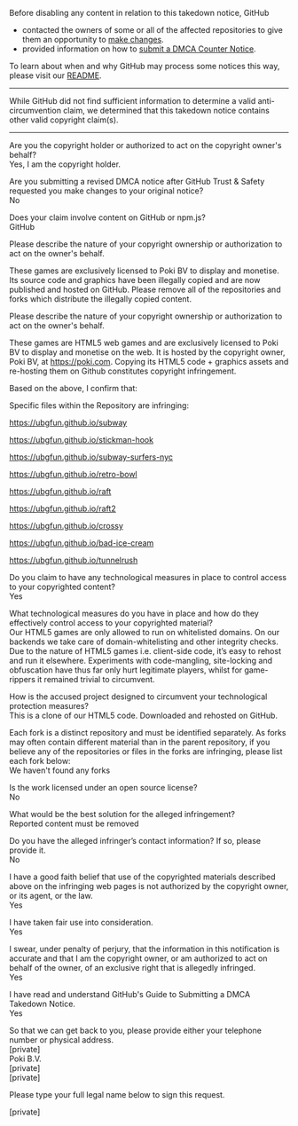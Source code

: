 Before disabling any content in relation to this takedown notice, GitHub
- contacted the owners of some or all of the affected repositories to give them an opportunity to [make changes](https://docs.github.com/en/github/site-policy/dmca-takedown-policy#a-how-does-this-actually-work).
- provided information on how to [submit a DMCA Counter Notice](https://docs.github.com/en/articles/guide-to-submitting-a-dmca-counter-notice).

To learn about when and why GitHub may process some notices this way, please visit our [README](https://github.com/github/dmca/blob/master/README.md#anatomy-of-a-takedown-notice).

---

While GitHub did not find sufficient information to determine a valid anti-circumvention claim, we determined that this takedown notice contains other valid copyright claim(s).

---

Are you the copyright holder or authorized to act on the copyright owner's behalf?  
Yes, I am the copyright holder.


Are you submitting a revised DMCA notice after GitHub Trust & Safety requested you make changes to your original notice?  
No


Does your claim involve content on GitHub or npm.js?  
GitHub


Please describe the nature of your copyright ownership or authorization to act on the owner's behalf.

These games are exclusively licensed to Poki BV to display and monetise. Its source code and graphics have been illegally copied and are now published and hosted on GitHub. Please remove all of the repositories and forks which distribute the illegally copied content.




Please describe the nature of your copyright ownership or authorization to act on the owner's behalf.

These games are HTML5 web games and are exclusively licensed to Poki BV to display and monetise on the web. It is hosted by the copyright owner, Poki BV, at https://poki.com. Copying its HTML5 code + graphics assets and re-hosting them on Github constitutes copyright infringement.



Based on the above, I confirm that:

Specific files within the Repository are infringing: 

https://ubgfun.github.io/subway

https://ubgfun.github.io/stickman-hook

https://ubgfun.github.io/subway-surfers-nyc

https://ubgfun.github.io/retro-bowl

https://ubgfun.github.io/raft

https://ubgfun.github.io/raft2

https://ubgfun.github.io/crossy

https://ubgfun.github.io/bad-ice-cream

https://ubgfun.github.io/tunnelrush


Do you claim to have any technological measures in place to control access to your copyrighted content?  
Yes


What technological measures do you have in place and how do they effectively control access to your copyrighted material?  
Our HTML5 games are only allowed to run on whitelisted domains. On our backends we take care of domain-whitelisting and other integrity checks. Due to the nature of HTML5 games i.e. client-side code, it’s easy to rehost and run it elsewhere. Experiments with code-mangling, site-locking and obfuscation have thus far only hurt legitimate players, whilst for game-rippers it remained trivial to circumvent.


How is the accused project designed to circumvent your technological protection measures?  
This is a clone of our HTML5 code. Downloaded and rehosted on GitHub.


Each fork is a distinct repository and must be identified separately. As forks may often contain different material than in the parent repository, if you believe any of the repositories or files in the forks are infringing, please list each fork below:  
We haven't found any forks


Is the work licensed under an open source license?  
No


What would be the best solution for the alleged infringement?  
Reported content must be removed


Do you have the alleged infringer’s contact information? If so, please provide it.  
No


I have a good faith belief that use of the copyrighted materials described above on the infringing web pages is not authorized by the copyright owner, or its agent, or the law.  
Yes


I have taken fair use into consideration.  
Yes


I swear, under penalty of perjury, that the information in this notification is accurate and that I am the copyright owner, or am authorized to act on behalf of the owner, of an exclusive right that is allegedly infringed.  
Yes


I have read and understand GitHub's Guide to Submitting a DMCA Takedown Notice.  
Yes


So that we can get back to you, please provide either your telephone number or physical address.  
[private]  
Poki B.V.  
[private]  
[private]  


Please type your full legal name below to sign this request.  

[private]

